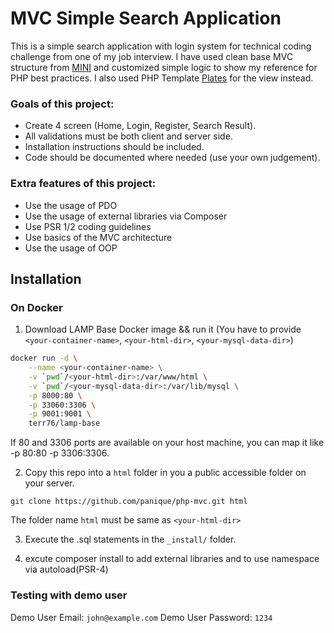 # MVC Simple Search Application

This is a simple search application with login system for technical coding challenge from one of my job interview. I have used clean base MVC structure from [MINI](https://github.com/panique/mini) and customized simple logic to show my reference for PHP best practices. I also used PHP Template [Plates](http://platesphp.com/) for the view instead.

### Goals of this project:
- Create 4 screen (Home, Login, Register, Search Result).
- All validations must be both client and server side.
- Installation instructions should be included.
- Code should be documented where needed (use your own judgement).

### Extra features of this project:
- Use the usage of PDO
- Use the usage of external libraries via Composer
- Use PSR 1/2 coding guidelines
- Use basics of the MVC architecture
- Use the usage of OOP

## Installation
### On Docker

1. Download LAMP Base Docker image && run it (You have to provide `<your-container-name>`, `<your-html-dir>`, `<your-mysql-data-dir>`)

```bash
docker run -d \
    --name <your-container-name> \
    -v `pwd`/<your-html-dir>:/var/www/html \
    -v `pwd`/<your-mysql-data-dir>:/var/lib/mysql \
    -p 8000:80 \
    -p 33060:3306 \
    -p 9001:9001 \
    terr76/lamp-base
```
If 80 and 3306 ports are available on your host machine, you can map it like -p 80:80 -p 3306:3306.

2. Copy this repo into a `html` folder in you a public accessible folder on your server.
```
git clone https://github.com/panique/php-mvc.git html
```
The folder name `html` must be same as `<your-html-dir>`

3. Execute the .sql statements in the `_install/` folder. 

4. excute composer install to add external libraries and to use namespace via autoload(PSR-4)

### Testing with demo user
Demo User Email: `john@example.com`
Demo User Password: `1234`